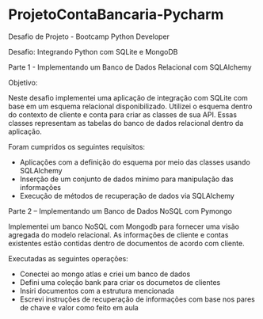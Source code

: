 # ProjetoContaBancaria-Pycharm



Desafio de Projeto - Bootcamp Python Developer



Desafio: Integrando Python com SQLite e MongoDB


Parte 1 - Implementando um Banco de Dados Relacional com SQLAlchemy

Objetivo:

Neste desafio implementei uma aplicação de integração com SQLite com base em um esquema relacional disponibilizado. Utilizei o esquema dentro do contexto de cliente e conta para criar as classes de sua API. Essas classes representam as tabelas do banco de dados relacional dentro da aplicação.

Foram cumpridos os seguintes requisitos:

- Aplicações com a definição do esquema por meio das classes usando SQLAlchemy
- Inserção de um conjunto de dados mínimo para manipulação das informações
- Execução de métodos de recuperação de dados via SQLAlchemy
 

Parte 2 – Implementando um Banco de Dados NoSQL com Pymongo

Implementei um banco NoSQL com Mongodb para fornecer uma visão agregada do modelo relacional. As informações de cliente e contas existentes estão contidas dentro de documentos de acordo com cliente.

Executadas as seguintes operações:

- Conectei ao mongo atlas e criei um banco de dados
- Defini uma coleção bank para criar os documetos de clientes
- Insiri documentos com a estrutura mencionada
- Escrevi instruções de recuperação de informações com base nos pares de chave e valor como feito em aula
